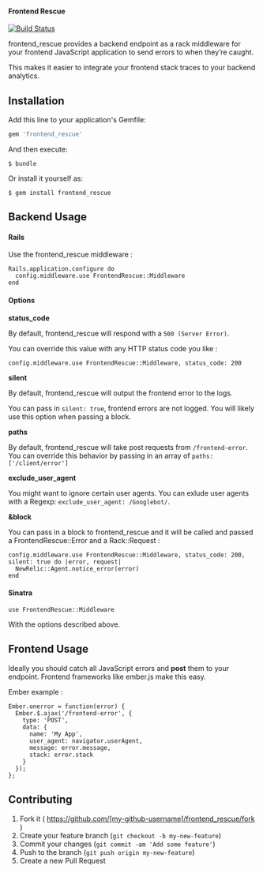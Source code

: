 #### Frontend Rescue

[![Build Status](https://travis-ci.org/jdurand/frontend_rescue.svg)](https://travis-ci.org/jdurand/frontend_rescue)

frontend_rescue provides a backend endpoint as a rack middleware for your frontend JavaScript application to send errors to when they’re caught.

This makes it easier to integrate your frontend stack traces to your backend analytics.

## Installation

Add this line to your application's Gemfile:

```ruby
gem 'frontend_rescue'
```

And then execute:

    $ bundle

Or install it yourself as:

    $ gem install frontend_rescue

## Backend Usage

#### Rails

Use the frontend_rescue middleware :

    Rails.application.configure do
      config.middleware.use FrontendRescue::Middleware
    end

#### Options

**status_code**

By default, frontend_rescue will respond with a ```500 (Server Error)```.

You can override this value with any HTTP status code you like :

    config.middleware.use FrontendRescue::Middleware, status_code: 200

**silent**

By default, frontend_rescue will output the frontend error to the logs.

You can pass in ```silent: true```, frontend errors are not logged. You will likely use this option when passing a block.

**paths**

By default, frontend_rescue will take post requests from ```/frontend-error```. You can override this behavior by passing in an array of ``` paths: ['/client/error'] ```

**exclude_user_agent**

You might want to ignore certain user agents. You can exlude user agents with a Regexp: ```exclude_user_agent: /Googlebot/```.

**&block**

You can pass in a block to frontend_rescue and it will be called and passed a FrontendRescue::Error and a Rack::Request :

    config.middleware.use FrontendRescue::Middleware, status_code: 200, silent: true do |error, request|
      NewRelic::Agent.notice_error(error)
    end


#### Sinatra

    use FrontendRescue::Middleware

With the options described above.

## Frontend Usage

Ideally you should catch all JavaScript errors and **post** them to your endpoint. Frontend frameworks like ember.js make this easy.

Ember example :

    Ember.onerror = function(error) {
      Ember.$.ajax('/frontend-error', {
        type: 'POST',
        data: {
          name: 'My App',
          user_agent: navigator.userAgent,
          message: error.message,
          stack: error.stack
        }
      });
    };


## Contributing

1. Fork it ( https://github.com/[my-github-username]/frontend_rescue/fork )
2. Create your feature branch (`git checkout -b my-new-feature`)
3. Commit your changes (`git commit -am 'Add some feature'`)
4. Push to the branch (`git push origin my-new-feature`)
5. Create a new Pull Request
